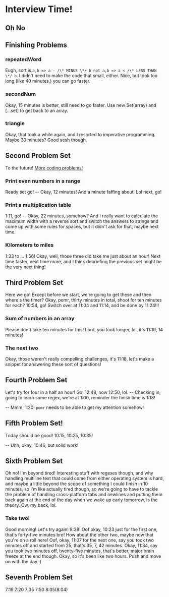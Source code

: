 # Interview Time!

## Oh No

## Finishing Problems

### repeatedWord

Eugh, sort is `a,b => a - /\* MINUS \*/ b not a,b => a < /\* LESS THAN \*/ b`. I didn't need to make the code that small, either. Nice, but took too long (like 40 minutes,) you can go faster.

### secondNum

Okay, 15 minutes is better, still need to go faster. Use new Set(array) and \[...set\] to get back to an array.

### triangle

Okay, that took a while again, and I resorted to imperative programming. Maybe 30 minutes? Good sesh though.

## Second Problem Set

To the future! [More coding problems!](https://www.codecademy.com/resources/blog/10-javascript-code-challenges-for-beginners/)

### Print even numbers in a range

Ready set go! -- Okay, 12 minutes! And a minute faffing about! Lol next, go!

### Print a multiplication table

1:11, go! -- Okay, 22 minutes, somehow? And I really want to calculate the maximum width with a reverse sort and switch the answers to strings and come up with some rules for spaces, but it didn't ask for that, maybe next time.

### Kilometers to miles

1:33 to ... 1:56! Okay, well, those three did take me just about an hour! Next time faster, next time more, and I think debriefing the previous set might be the very next thing!

## Third Problem Set

Here we go! Except before we start, we're going to get these and then where's the timer? Okay, pomr, thirty minutes in total,
shoot for ten minutes for each? 10:54, go! Switch over at 11:04 and 11:14, and be done by 11:24!!!

### Sum of numbers in an array

Please don't take ten minutes for this! Lord, you took longer, lol, it's 11:10, 14 minutes!

### The next two

Okay, those weren't really compelling challenges, it's 11:18, let's make a snippet for answering these sort of questions!

## Fourth Problem Set

Let's try for four in a half an hour! Go! 12:48, now 12:50, lol. -- Checking in, going to learn some regex, we're at 1:00, reminder the finish time is 1:18!

-- Mmm, 1:20! `pomr` needs to be able to get my attention somehow!

## Fifth Problem Set!

Today should be good! 10:15, 10:25, 10:35!

-- Uhh, okay, 10:46, but solid work!

## Sixth Problem Set

Oh no! I'm beyond tired! Interesting stuff with regexes though, and why handling multiline text that could come from either operating system is hard, and maybe a little beyond the scope of something I could finish in 10 minutes, so I'm like actually tired though, so we're going to have to tackle the problem of handling cross-platform tabs and newlines and putting them back again at the end of the day when we wake up early tomorrow, is the theory. Ow, my back, lol.

### Take two!

Good morning! Let's try again! 9:38! Oof okay, 10:23 just for the first one, that's forty-five minutes bro! How about the other two, maybe now that you're on a roll here! Oof, okay, 11:07 for the next one, say you took two minutes off and started from 25, that's 35, 7, 42 minutes. Okay, 11:34, say you took two minutes off, twenty-five minutes, that's better, major brain freeze at the end though. Okay, so it's been like two hours. Push and move on with the day :)

## Seventh Problem Set

7:19 7:20 7:35 7:50 8:05(8:04)
